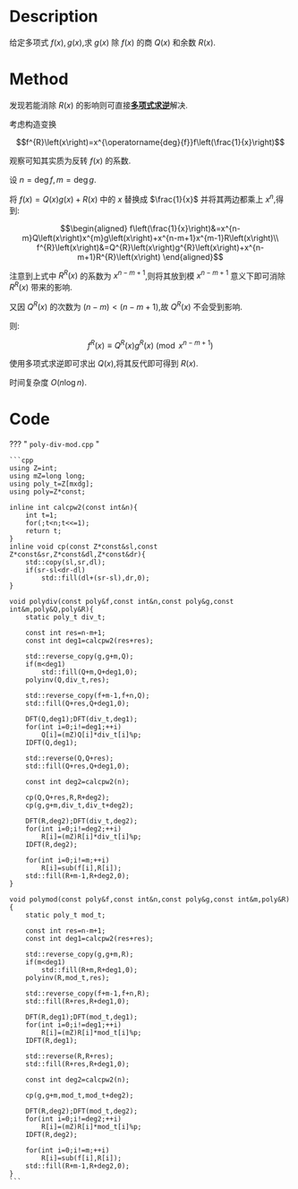 # Description

给定多项式 $f\left(x\right),g\left(x\right)$,求 $g\left(x\right)$ 除 $f\left(x\right)$ 的商 $Q\left(x\right)$ 和余数 $R\left(x\right)$.

# Method

发现若能消除 $R\left(x\right)$ 的影响则可直接[**多项式求逆**](../poly-inv)解决.

考虑构造变换

$$f^{R}\left(x\right)=x^{\operatorname{deg}{f}}f\left(\frac{1}{x}\right)$$

观察可知其实质为反转 $f\left(x\right)$ 的系数.

设 $n=\operatorname{deg}{f},m=\operatorname{deg}{g}$.

将 $f\left(x\right)=Q\left(x\right)g\left(x\right)+R\left(x\right)$ 中的 $x$ 替换成 $\frac{1}{x}$ 并将其两边都乘上 $x^{n}$,得到:

$$\begin{aligned}
    f\left(\frac{1}{x}\right)&=x^{n-m}Q\left(x\right)x^{m}g\left(x\right)+x^{n-m+1}x^{m-1}R\left(x\right)\\
    f^{R}\left(x\right)&=Q^{R}\left(x\right)g^{R}\left(x\right)+x^{n-m+1}R^{R}\left(x\right)
\end{aligned}$$

注意到上式中 $R^{R}\left(x\right)$ 的系数为 $x^{n-m+1}$,则将其放到模 $x^{n-m+1}$ 意义下即可消除 $R^{R}\left(x\right)$ 带来的影响.

又因 $Q^{R}\left(x\right)$ 的次数为 $\left(n-m\right)<\left(n-m+1\right)$,故 $Q^{R}\left(x\right)$ 不会受到影响.

则:

$$f^{R}\left(x\right)\equiv Q^{R}\left(x\right)g^{R}\left(x\right)\pmod{x^{n-m+1}}$$

使用多项式求逆即可求出 $Q\left(x\right)$,将其反代即可得到 $R\left(x\right)$.

时间复杂度 $O\left(n\log{n}\right)$.

# Code

??? " `poly-div-mod.cpp` "

    ```cpp
    using Z=int;
    using mZ=long long;
    using poly_t=Z[mxdg];
    using poly=Z*const;

    inline int calcpw2(const int&n){
        int t=1;
        for(;t<n;t<<=1);
        return t;
    }
    inline void cp(const Z*const&sl,const Z*const&sr,Z*const&dl,Z*const&dr){
        std::copy(sl,sr,dl);
        if(sr-sl<dr-dl)
            std::fill(dl+(sr-sl),dr,0);
    }

    void polydiv(const poly&f,const int&n,const poly&g,const int&m,poly&Q,poly&R){
        static poly_t div_t;

        const int res=n-m+1;
        const int deg1=calcpw2(res+res);

        std::reverse_copy(g,g+m,Q);
        if(m<deg1)
            std::fill(Q+m,Q+deg1,0);
        polyinv(Q,div_t,res);

        std::reverse_copy(f+m-1,f+n,Q);
        std::fill(Q+res,Q+deg1,0);

        DFT(Q,deg1);DFT(div_t,deg1);
        for(int i=0;i!=deg1;++i)
            Q[i]=(mZ)Q[i]*div_t[i]%p;
        IDFT(Q,deg1);

        std::reverse(Q,Q+res);
        std::fill(Q+res,Q+deg1,0);

        const int deg2=calcpw2(n);

        cp(Q,Q+res,R,R+deg2);
        cp(g,g+m,div_t,div_t+deg2);

        DFT(R,deg2);DFT(div_t,deg2);
        for(int i=0;i!=deg2;++i)
            R[i]=(mZ)R[i]*div_t[i]%p;
        IDFT(R,deg2);

        for(int i=0;i!=m;++i)
            R[i]=sub(f[i],R[i]);
        std::fill(R+m-1,R+deg2,0);
    }

    void polymod(const poly&f,const int&n,const poly&g,const int&m,poly&R){
        static poly_t mod_t;

        const int res=n-m+1;
        const int deg1=calcpw2(res+res);

        std::reverse_copy(g,g+m,R);
        if(m<deg1)
            std::fill(R+m,R+deg1,0);
        polyinv(R,mod_t,res);

        std::reverse_copy(f+m-1,f+n,R);
        std::fill(R+res,R+deg1,0);

        DFT(R,deg1);DFT(mod_t,deg1);
        for(int i=0;i!=deg1;++i)
            R[i]=(mZ)R[i]*mod_t[i]%p;
        IDFT(R,deg1);

        std::reverse(R,R+res);
        std::fill(R+res,R+deg1,0);

        const int deg2=calcpw2(n);

        cp(g,g+m,mod_t,mod_t+deg2);

        DFT(R,deg2);DFT(mod_t,deg2);
        for(int i=0;i!=deg2;++i)
            R[i]=(mZ)R[i]*mod_t[i]%p;
        IDFT(R,deg2);

        for(int i=0;i!=m;++i)
            R[i]=sub(f[i],R[i]);
        std::fill(R+m-1,R+deg2,0);
    }
    ```

